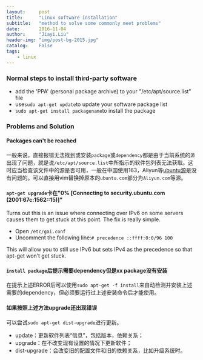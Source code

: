 ```yaml
---
layout:     post
title:      "Linux software installation"
subtitle:   "method to solve some commonly meet problems"
date:       2016-11-04
author:     "Jiayi.Liu"
header-img: "img/post-bg-2015.jpg"
catalog: 	False
tags:
    - linux
---
```


### Normal steps to install third-party software
*	add the 'PPA' (personal package archive) to your "/etc/apt/source.list" file
*	use`sudo apt-get update`to update your software package list
*	`sudo apt-get install packagename`to install the package

### Problems and Solution

#### Packages can't be reached
一般来说，直接报错无法找到或安装`package`或`dependency`都是由于当前系统的`源`出现了问题，就是说`/etc/apt/source.list`中所指示的软件包列表无法获取。这时应当检查该文件中的源是否可用，一般在中国使用163，Aliyun等[ubuntu源](https://launchpad.net/ubuntu/+archivemirrors)是没有问题的。可以直接用vim替换掉原本的`ubuntu.com`部分为`Aliyun.com`等源。

#### `apt-get upgrade`卡在"0% [Connecting to security.ubuntu.com (2001:67c:1562::15)]"
Turns out this is an issue where connecting over IPv6 on some servers causes them to get stuck at this point. The fix is really simple.
*	Open `/etc/gai.conf`
*	Uncomment the following line:`# precedence ::ffff:0:0/96 100`


This will allow you to still use IPv6 but sets IPv4 as the precedence so that apt-get won’t get stuck.

#### `install package`后提示需要dependency但是xx package没有安装
在提示上述ERROR后可以使用`sudo apt-get -f install`来自动检测并安装上述需要的dependency，但必须要运行过上述安装命令后才能使用。

#### 如果按照上述方法upgrade还出现错误
可以尝试`sudo apt-get dist-upgrade`进行更新。
*	update：更新软件列表“信息”，包括版本，依赖关系；
*	upgrade：在不改变现有设置的情况下更新软件； 
*	dist-upgrade：会改变旧的配置文件和旧的依赖关系，比如升级系统时。